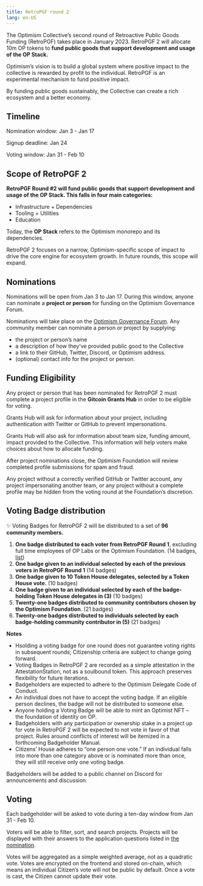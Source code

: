 ```yaml
---
title: RetroPGF round 2
lang: en-US
---
```



The Optimism Collective’s second round of Retroactive Public Goods Funding (RetroPGF) takes place in January 2023. 
RetroPGF 2 will allocate 10m OP tokens to **fund public goods that support development and usage of the OP Stack.** 

Optimism’s vision is to build a global system where positive impact to the collective is rewarded by profit to the individual. 
RetroPGF is an experimental mechanism to fund positive impact. 

By funding public goods sustainably, the Collective can create a rich ecosystem and a better economy.

## Timeline

Nomination window: Jan 3 - Jan 17

Signup deadline: Jan 24

Voting window: Jan 31 - Feb 10


## Scope of RetroPGF 2

**RetroPGF Round #2 will fund public goods that support development and usage of the OP Stack. This falls in four main categories:**

- Infrastructure + Dependencies
- Tooling + Utilities
- Education

Today, the **OP Stack** refers to the Optimism monorepo and its dependencies. 

RetroPGF 2 focuses on a narrow, Optimism-specific scope of impact to drive the core engine for ecosystem growth. In future rounds, this scope will expand.


## Nominations

Nominations will be open from Jan 3 to Jan 17. During this window, anyone can nominate a **project or person** for funding on the Optimism Governance Forum. 

Nominations will take place on the [Optimism Governance Forum](https://optimism.gov.io). Any community member can nominate a person or project by supplying: 

- the project or person’s name
- a description of how they’ve provided public good to the Collective
- a link to their GitHub, Twitter, Discord, or Optimism address.
- (optional) contact info for the project or person.



## Funding Eligibility

Any project or person that has been nominated for RetroPGF 2 must complete a project profile in the **Gitcoin Grants Hub** in order to be eligible for voting. 

Grants Hub will ask for information about your project, including authentication with Twitter or GitHub to prevent impersonations. 

Grants Hub will also ask for information about team size, funding amount, impact provided to the Collective. 
This information will help voters make choices about how to allocate funding. 

After project nominations close, the Optimism Foundation will review completed profile submissions for spam and fraud. 

Any project without a correctly verified GitHub or Twitter account, any project impersonating another team, or any project without a complete profile may be hidden from the voting round at the Foundation’s discretion.


## Voting Badge distribution

✨ Voting Badges for RetroPGF 2 will be distributed to a set of **96 community members.**

1. **One badge distributed to each voter from RetroPGF Round 1**, excluding full time employees of OP Labs or the Optimism Foundation. (14 badges, [list](https://docs.google.com/spreadsheets/d/1g4ilAByMNQsmlBC8cskQip7Ojd_qK6IhozJCyoVfU9k/edit#gid=0)) 
2. **One badge given to an individual selected by each of the previous voters in RetroPGF Round 1** (14 badges) 
3. **One badge given to 10 Token House delegates, selected by a Token House vote.** (10 badges)
4. **One badge given to an individual selected by each of the badge-holding Token House delegates in (3)** (10 badges)
5. **Twenty-one badges distributed to community contributors chosen by the Optimism Foundation**. (21 badges)
6. **Twenty-one badges distributed to individuals selected by each badge-holding community contributor in (5)** (21 badges)

**Notes**

- Hsolding a voting badge for one round does not guarantee voting rights in subsequent rounds; Citizenship criteria are subject to change going forward.
- Voting Badges in RetroPGF 2 are recorded as a simple attestation in the AttestationStation, not as a soulbound token. This approach preserves flexibility for future iterations.
- Badgeholders are expected to adhere to the Optimism Delegate Code of Conduct.
- An individual does not have to accept the voting badge. If an eligible person declines, the badge will not be distributed to someone else.
- Anyone holding a Voting Badge will be able to mint an Optimist NFT – the foundation of identity on OP.
- Badgeholders with any participation or ownership stake in a project up for vote in RetroPGF 2 will be expected to not vote in favor of that project. Rules around conflicts of interest will be itemized in a forthcoming Badgeholder Manual.
- Citizens’ House adheres to “one person one vote.” If an individual falls into more than one category above or is nominated more than once, they will still receive only one voting badge.

Badgeholders will be added to a public channel on Discord for announcements and discussion. 



## Voting

Each badgeholder will be asked to vote during a ten-day window from Jan 31 - Feb 10.

Voters will be able to filter, sort, and search projects. 
Projects will be displayed with their answers to the application questions listed in [the nomination](#nominations).

Votes will be aggregated as a simple weighted average, not as a quadratic vote. 
Votes are encrypted on the frontend and stored on-chain, which means an individual Citizen’s vote will not be public by default. 
Once a vote is cast, the Citizen cannot update their vote.


